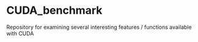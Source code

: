 # CUDA_benchmark
Repository for examining several interesting features / functions available with CUDA
